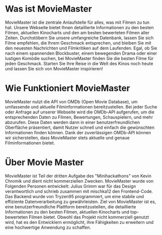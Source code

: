 # Was ist MovieMaster

MovieMaster ist die zentrale Anlaufstelle für alles, was mit Filmen zu tun hat. Unsere Webseite bietet Ihnen detaillierte Informationen zu den besten Filmen, aktuellen Kinocharts und den am besten bewerteten Filmen aller Zeiten. Durchstöbern Sie unsere umfangreiche Datenbank, lassen Sie sich Filme empfehlen, die Ihrem Geschmack entsprechen, und bleiben Sie mit den neuesten Nachrichten und Filmkritiken auf dem Laufenden. Egal, ob Sie nach einem spannenden Blockbuster, einem bewegenden Drama oder einer lustigen Komödie suchen, bei MovieMaster finden Sie die besten Filme für jeden Geschmack. Starten Sie Ihre Reise in die Welt des Kinos noch heute und lassen Sie sich von MovieMaster inspirieren!


# Wie Funktioniert MovieMaster

MovieMaster nutzt die API von OMDb (Open Movie Database), um umfassende und aktuelle Filminformationen bereitzustellen. Bei jeder Suche oder Anfrage auf unserer Webseite wird die OMDb-API aufgerufen, um die entsprechenden Daten zu Filmen, Bewertungen, Schauspielern, und mehr abzurufen. Diese Daten werden dann in einer benutzerfreundlichen Oberfläche präsentiert, damit Nutzer schnell und einfach die gewünschten Informationen finden können. Dank der zuverlässigen OMDb-API können wir sicherstellen, dass MovieMaster stets aktuelle und genaue Filminformationen bietet.

# Über Movie Master

MovieMaster ist Teil der dritten Aufgabe des "Minihackathons" von Kevin Chromik und dient nicht kommerziellen Zwecken. MovieMaster wurde von Folgenden Personen entwickelt: Julius Grimm war für das Design verantwortlich und schrieb zusammen mit mischka12 den Frontend-Code. Das Backend wurde von Tryzen95 programmiert, um eine stabile und effiziente Datenverarbeitung zu gewährleisten. Ziel von MovieMaster ist es, eine benutzerfreundliche Plattform bereitzustellen, die detaillierte Informationen zu den besten Filmen, aktuellen Kinocharts und top-bewerteten Filmen bietet. Obwohl das Projekt nicht kommerziell genutzt wird, hat es den Entwicklern ermöglicht, ihre Fähigkeiten zu erweitern und eine hochwertige Anwendung zu schaffen.

